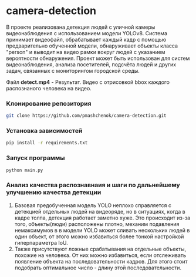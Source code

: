 # camera-detection
В проекте реализована детекция людей с уличной камеры видеонаблюдения с использованием модели YOLOv8.
Система принимает видеофайл, обрабатывает каждый кадр с помощью предварительно обученной модели, обнаруживает объекты класса "person" и выводит на видео рамки вокруг людей с указанием вероятности обнаружения. Проект может быть использован для систем видеонаблюдения, анализа посетителей, подсчёта людей и других задач, связанных с мониторингом городской среды.

 
Файл **detect.mp4** - Результат. Видео с отрисовкой bbox каждого распознаного человека на видео.
### Клонирование репозитория
```bash
git clone https://github.com/pmashchenok/camera-detection.git
```

### Установка зависимостей
```bash
pip install -r requirements.txt
```

### Запуск программы
```bash
python main.py
```

### Анализ качества распознавнаия и шаги по дальнейшему улучшению качества детекции
1. Базовая предобученная модель YOLO неплохо справляется с детекцией отдельных людей на видеоряде, но в ситуациях, когда в кадре толпа, детекция работает заметно хуже. Это происходит из-за того, объекты(люди) расположены плотно, механим подавления немаксимумов в в модели YOLO может сливать нескольких людей в один объект, от этого можно избавиться более тонкой настройкой гиперпараметра IoU.
2.  Также присутствуют ложные срабатывания на отдельные объекты, похожие на человека. От них можно избавиться, если отслеживать появление объекта на последовательности кадров. Для этого стоит подобрать оптимальное число - длину этой последовательности. 
